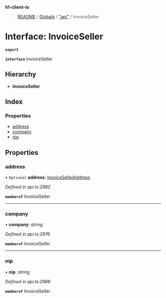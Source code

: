**h1-client-ts**

> [README](../README.md) / [Globals](../globals.md) / ["api"](../modules/_api_.md) / InvoiceSeller

# Interface: InvoiceSeller

**`export`** 

**`interface`** InvoiceSeller

## Hierarchy

* **InvoiceSeller**

## Index

### Properties

* [address](_api_.invoiceseller.md#address)
* [company](_api_.invoiceseller.md#company)
* [nip](_api_.invoiceseller.md#nip)

## Properties

### address

• `Optional` **address**: [InvoiceSellerAddress](_api_.invoiceselleraddress.md)

*Defined in api.ts:2982*

**`memberof`** InvoiceSeller

___

### company

•  **company**: string

*Defined in api.ts:2976*

**`memberof`** InvoiceSeller

___

### nip

•  **nip**: string

*Defined in api.ts:2988*

**`memberof`** InvoiceSeller
